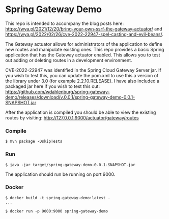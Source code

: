 # Spring Gateway Demo

This repo is intended to accompany the blog posts here: https://wya.pl/2021/12/20/bring-your-own-ssrf-the-gateway-actuator/ and https://wya.pl/2022/02/26/cve-2022-22947-spel-casting-and-evil-beans/.

The Gateway actuator allows for administrators of the application to define new routes and manipulate existing ones. This repo provides a basic Spring application that has the Gateway actuator enabled. This allows you to test out adding or deleting routes in a development environment.

CVE-2022-22947 was identified in the Spring Cloud Gateway Server jar. If you wish to test this, you can update the pom.xml to use this a version of the library under 3.0 (for example 2.2.10.RELEASE). I have also included a packaged jar here if you wish to test this out: https://github.com/wdahlenburg/spring-gateway-demo/releases/download/v.0.0.1/spring-gateway-demo-0.0.1-SNAPSHOT.jar

After the application is compiled you should be able to view the existing routes by visiting: http://127.0.0.1:9000/actuator/gateway/routes

### Compile

```
$ mvn package -DskipTests
```

### Run

```
$ java -jar target/spring-gateway-demo-0.0.1-SNAPSHOT.jar
```

The application should run be running on port 9000.

### Docker

```
$ docker build -t spring-gateway-demo:latest .
...

$ docker run -p 9000:9000 spring-gateway-demo 
```
